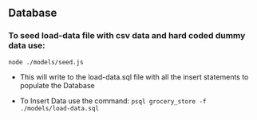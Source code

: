 ## Database

### To seed load-data file with csv data and hard coded dummy data use:
```node ./models/seed.js```
- This will write to the load-data.sql file with all the insert statements to populate the Database 

- To Insert Data use the command:
```psql grocery_store -f ./models/load-data.sql```

